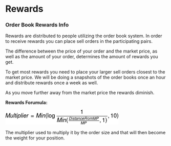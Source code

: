 # Rewards

### **Order Book Rewards Info**

Rewards are distributed to people utilizing the order book system. In order to receive rewards you can place sell orders in the participating pairs. 

The difference between the price of your order and the market price, as well as the amount of your order, determines the amount of rewards you get. 

To get most rewards you need to place your larger sell orders closest to the market price. We will be doing a snapshots of the order books once an hour and distribute rewards once a week as well.

As you move further away from the market price the rewards diminish.



**Rewards Forumula:** 

![](../../.gitbook/assets/codecogseqn.png)

The multiplier used to multiply it by the order size and that will then become the weight for your position.

